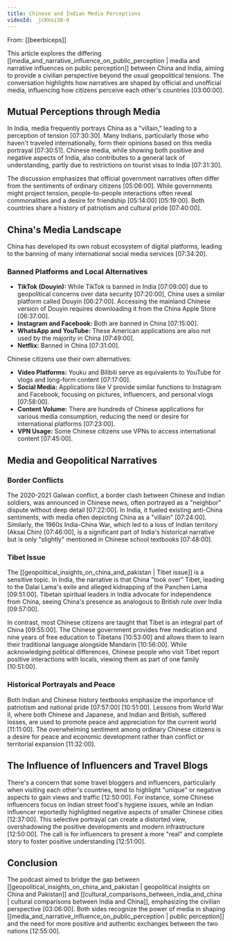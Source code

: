 ```yaml
---
title: Chinese and Indian Media Perceptions
videoId: _jcKVoi38-0
---
```


From: [[beerbiceps]] <br/> 

This article explores the differing [[media_and_narrative_influence_on_public_perception | media and narrative influences on public perception]] between China and India, aiming to provide a civilian perspective beyond the usual geopolitical tensions. The conversation highlights how narratives are shaped by official and unofficial media, influencing how citizens perceive each other's countries <a class="yt-timestamp" data-t="03:00:00">[03:00:00]</a>.

## Mutual Perceptions through Media

In India, media frequently portrays China as a "villain," leading to a perception of tension <a class="yt-timestamp" data-t="07:30:30">[07:30:30]</a>. Many Indians, particularly those who haven't traveled internationally, form their opinions based on this media portrayal <a class="yt-timestamp" data-t="07:30:51">[07:30:51]</a>. Chinese media, while showing both positive and negative aspects of India, also contributes to a general lack of understanding, partly due to restrictions on tourist visas to India <a class="yt-timestamp" data-t="07:31:30">[07:31:30]</a>.

The discussion emphasizes that official government narratives often differ from the sentiments of ordinary citizens <a class="yt-timestamp" data-t="05:06:00">[05:06:00]</a>. While governments might project tension, people-to-people interactions often reveal commonalities and a desire for friendship <a class="yt-timestamp" data-t="05:14:00">[05:14:00]</a> <a class="yt-timestamp" data-t="05:19:00">[05:19:00]</a>. Both countries share a history of patriotism and cultural pride <a class="yt-timestamp" data-t="07:40:00">[07:40:00]</a>.

## China's Media Landscape

China has developed its own robust ecosystem of digital platforms, leading to the banning of many international social media services <a class="yt-timestamp" data-t="07:34:20">[07:34:20]</a>.

### Banned Platforms and Local Alternatives
*   **TikTok (Douyin):** While TikTok is banned in India <a class="yt-timestamp" data-t="07:09:00">[07:09:00]</a> due to geopolitical concerns over data security <a class="yt-timestamp" data-t="07:20:00">[07:20:00]</a>, China uses a similar platform called Douyin <a class="yt-timestamp" data-t="06:27:00">[06:27:00]</a>. Accessing the mainland Chinese version of Douyin requires downloading it from the China Apple Store <a class="yt-timestamp" data-t="06:37:00">[06:37:00]</a>.
*   **Instagram and Facebook:** Both are banned in China <a class="yt-timestamp" data-t="07:15:00">[07:15:00]</a>.
*   **WhatsApp and YouTube:** These American applications are also not used by the majority in China <a class="yt-timestamp" data-t="07:49:00">[07:49:00]</a>.
*   **Netflix:** Banned in China <a class="yt-timestamp" data-t="07:31:00">[07:31:00]</a>.

Chinese citizens use their own alternatives:
*   **Video Platforms:** Youku and Bilibili serve as equivalents to YouTube for vlogs and long-form content <a class="yt-timestamp" data-t="07:17:00">[07:17:00]</a>.
*   **Social Media:** Applications like V provide similar functions to Instagram and Facebook, focusing on pictures, influencers, and personal vlogs <a class="yt-timestamp" data-t="07:58:00">[07:58:00]</a>.
*   **Content Volume:** There are hundreds of Chinese applications for various media consumption, reducing the need or desire for international platforms <a class="yt-timestamp" data-t="07:23:00">[07:23:00]</a>.
*   **VPN Usage:** Some Chinese citizens use VPNs to access international content <a class="yt-timestamp" data-t="07:45:00">[07:45:00]</a>.

## Media and Geopolitical Narratives

### Border Conflicts
The 2020-2021 Galwan conflict, a border clash between Chinese and Indian soldiers, was announced in Chinese news, often portrayed as a "neighbor" dispute without deep detail <a class="yt-timestamp" data-t="07:22:00">[07:22:00]</a>. In India, it fueled existing anti-China sentiments, with media often depicting China as a "villain" <a class="yt-timestamp" data-t="07:24:00">[07:24:00]</a>. Similarly, the 1960s India-China War, which led to a loss of Indian territory (Aksai Chin) <a class="yt-timestamp" data-t="07:46:00">[07:46:00]</a>, is a significant part of India's historical narrative but is only "slightly" mentioned in Chinese school textbooks <a class="yt-timestamp" data-t="07:48:00">[07:48:00]</a>.

### Tibet Issue
The [[geopolitical_insights_on_china_and_pakistan | Tibet issue]] is a sensitive topic. In India, the narrative is that China "took over" Tibet, leading to the Dalai Lama's exile and alleged kidnapping of the Panchen Lama <a class="yt-timestamp" data-t="09:51:00">[09:51:00]</a>. Tibetan spiritual leaders in India advocate for independence from China, seeing China's presence as analogous to British rule over India <a class="yt-timestamp" data-t="09:57:00">[09:57:00]</a>.

In contrast, most Chinese citizens are taught that Tibet is an integral part of China <a class="yt-timestamp" data-t="09:55:00">[09:55:00]</a>. The Chinese government provides free medication and nine years of free education to Tibetans <a class="yt-timestamp" data-t="10:53:00">[10:53:00]</a> and allows them to learn their traditional language alongside Mandarin <a class="yt-timestamp" data-t="10:56:00">[10:56:00]</a>. While acknowledging political differences, Chinese people who visit Tibet report positive interactions with locals, viewing them as part of one family <a class="yt-timestamp" data-t="10:51:00">[10:51:00]</a>.

### Historical Portrayals and Peace
Both Indian and Chinese history textbooks emphasize the importance of patriotism and national pride <a class="yt-timestamp" data-t="07:57:00">[07:57:00]</a> <a class="yt-timestamp" data-t="10:51:00">[10:51:00]</a>. Lessons from World War II, where both Chinese and Japanese, and Indian and British, suffered losses, are used to promote peace and appreciation for the current world <a class="yt-timestamp" data-t="11:11:00">[11:11:00]</a>. The overwhelming sentiment among ordinary Chinese citizens is a desire for peace and economic development rather than conflict or territorial expansion <a class="yt-timestamp" data-t="11:32:00">[11:32:00]</a>.

## The Influence of Influencers and Travel Blogs

There's a concern that some travel bloggers and influencers, particularly when visiting each other's countries, tend to highlight "unique" or negative aspects to gain views and traffic <a class="yt-timestamp" data-t="12:50:00">[12:50:00]</a>. For instance, some Chinese influencers focus on Indian street food's hygiene issues, while an Indian influencer reportedly highlighted negative aspects of smaller Chinese cities <a class="yt-timestamp" data-t="12:37:00">[12:37:00]</a>. This selective portrayal can create a distorted view, overshadowing the positive developments and modern infrastructure <a class="yt-timestamp" data-t="12:50:00">[12:50:00]</a>. The call is for influencers to present a more "real" and complete story to foster positive understanding <a class="yt-timestamp" data-t="12:51:00">[12:51:00]</a>.

## Conclusion

The podcast aimed to bridge the gap between [[geopolitical_insights_on_china_and_pakistan | geopolitical insights on China and Pakistan]] and [[cultural_comparisons_between_india_and_china | cultural comparisons between India and China]], emphasizing the civilian perspective <a class="yt-timestamp" data-t="03:06:00">[03:06:00]</a>. Both sides recognize the power of media in shaping [[media_and_narrative_influence_on_public_perception | public perception]] and the need for more positive and authentic exchanges between the two nations <a class="yt-timestamp" data-t="12:55:00">[12:55:00]</a>.